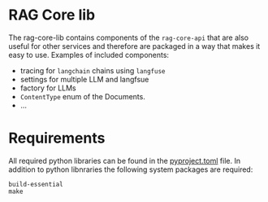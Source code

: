 # RAG Core lib

The rag-core-lib contains components of the `rag-core-api` that are also useful for other services and therefore are packaged in a way that makes it easy to use.
Examples of included components:
- tracing for `langchain` chains using `langfuse`
- settings for multiple LLM and langfsue
- factory for LLMs
- `ContentType` enum of the Documents.
- ...

# Requirements
All required python libraries can be found in the [pyproject.toml](pyproject.toml) file.
In addition to python libnraries the following system packages are required:
```
build-essential
make
```
